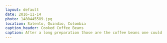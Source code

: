 ```yaml
---
layout: default
date: 2016-11-14
photo: 1480445589.jpg
location: Salento, Quindio, Colombia
caption_header: Cooked Coffee Beans
caption: After a long preparation those are the coffee beans one could buy from the farm. This one is from 'la finca Las Brisas'.
---
```

